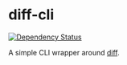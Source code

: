 # diff-cli
[![Dependency Status][dependencies-image]][dependencies-url]

A simple CLI wrapper around [diff](https://www.npmjs.com/package/diff).


[dependencies-url]: https://david-dm.org/brightspace/diff-cli
[dependencies-image]: https://img.shields.io/david/Brightspace/diff-cli.svg
